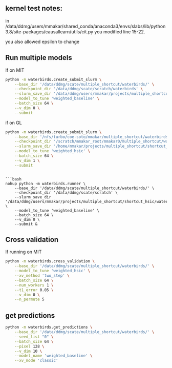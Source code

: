 ## kernel test notes:
in
/data/ddmg/users/mmakar/shared_conda/anaconda3/envs/slabs/lib/python3.8/site-packages/causallearn/utils/cit.py
you modified line 15-22.

you also allowed epsilon to change

## Run multiple models
If on MIT
```bash
python -m waterbirds.create_submit_slurm \
	--base_dir '/data/ddmg/scate/multiple_shortcut/waterbirds/' \
	--checkpoint_dir '/data/ddmg/scate/scratch/waterbirds' \
	--slurm_save_dir '/data/ddmg/users/mmakar/projects/multiple_shortcut/shortcut_hsic/waterbirds_slurm_scripts/' \
	--model_to_tune 'weighted_baseline' \
	--batch_size 64 \
	--v_dim 0 \
	--submit
```

if on GL
```bash
python -m waterbirds.create_submit_slurm \
	--base_dir '/nfs/turbo/coe-soto/mmakar/multiple_shortcut/waterbirds/' \
	--checkpoint_dir '/scratch/mmakar_root/mmakar0/multiple_shortcut/waterbirds' \
	--slurm_save_dir '/home/mmakar/projects/multiple_shortcut/shortcut_hsic/waterbirds_slurm_scripts/' \
	--model_to_tune 'weighted_hsic' \
	--batch_size 64 \
	--v_dim 1 \
	--submit
```
```

```bash
nohup python -m waterbirds.runner \
	--base_dir '/data/ddmg/scate/multiple_shortcut/waterbirds/' \
	--checkpoint_dir '/data/ddmg/scate/scratch' \
	--slurm_save_dir '/data/ddmg/users/mmakar/projects/multiple_shortcut/shortcut_hsic/waterbirds_slurm_scripts/' \
	--model_to_tune 'weighted_baseline' \
	--batch_size 64 \
	--v_dim 0 \
	--submit &

```

## Cross validation
If running on MIT

```bash
python -m waterbirds.cross_validation \
	--base_dir '/data/ddmg/scate/multiple_shortcut/waterbirds/' \
	--model_to_tune 'weighted_hsic' \
	--xv_method 'two_step' \
	--batch_size 64 \
	--num_workers 1 \
	--t1_error 0.05 \
	--v_dim 0 \
	--n_permute 5
```

## get predictions
```bash
python -m waterbirds.get_predictions \
	--base_dir '/data/ddmg/scate/multiple_shortcut/waterbirds/' \
	--seed_list "0" \
	--batch_size 64 \
	--pixel 128 \
	--v_dim 10 \
	--model_name 'weighted_baseline' \
	--xv_mode 'classic'

```
